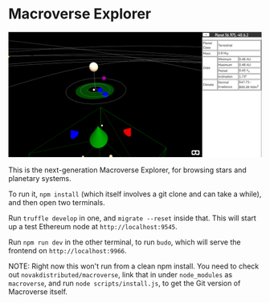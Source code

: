 # Macroverse Explorer

![A screenshot showing a terrestrial planet orbiting in the habitable zone of a star](doc/screenshot.png)

This is the next-generation Macroverse Explorer, for browsing stars and planetary systems.

To run it, `npm install` (which itself involves a git clone and can take a while), and then open two terminals.

Run `truffle develop` in one, and `migrate --reset` inside that. This will start up a test Ethereum node at `http://localhost:9545`.

Run `npm run dev` in the other terminal, to run `budo`, which will serve the frontend on `http://localhost:9966`.

NOTE: Right now this won't run from a clean npm install. You need to check out `novakdistributed/macroverse`, link that in under `node_modules` as `macroverse`, and run `node scripts/install.js`, to get the Git version of Macroverse itself.
